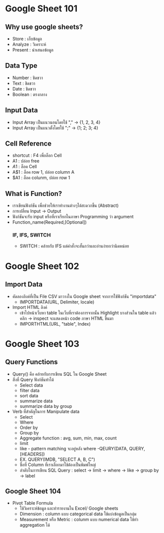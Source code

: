 # Google Sheet 101

## Why use google sheets?

- Store : เก็บข้อมูล
- Analyze : วิเคราะห์
- Present : นำเสนอข้อมูล

## Data Type

- Number : ชิดขวา
- Text : ชิดขวา
- Date : ชิดขวา
- Boolean : ตรงกลาง

## Input Data 

- Input Array เป็นแนวนอนโดยใช้ "," -> {1, 2, 3, 4} 
- Input Array เป็นแนวตั้งโดยใช้ ";" -> {1; 2; 3; 4}

## Cell Reference

- shortcut : F4 เพื่อล็อก Cell
- A1 : ปล่อย free
- $A$1 : ล็อค Cell
- A$1 : ล็อค row 1, ปล่อย column A
- $A1 : ล็อค colunm, ปล่อย row 1

## What is Function?
- เราเขียนฟังก์ชัน เพื่อช่วยให้เราทำงานต่างๆได้สะดวกขึ้น (Abstract)
- การเปลี่ยน Input -> Output
- ฟังก์ชันจะรับ input หรือที่เราเรียกในภาษา Programming ว่า argument
- Function_name(Required,[Optional])
  ### IF, IFS, SWITCH
  - SWITCH : คล้ายกับ IFS แต่คำสั่งจะสั้นกว่าและอ่านง่ายกว่านิดหน่อย

# Google Sheet 102

## Import Data

- คัดลองลิงค์ที่เป็น File CSV มาวางใน Google sheet จากการใช้ฟังก์ชัน "importdata"
  - IMPORTDATA(URL, Delimiter, locale)
- Import HTML ลิงค์
  - เข้าไปหน้าเว็บหา table ในเว็บที่เราต้องการจากนั้น Highlight บางส่วนใน table แล้วคลิก -> inspect จะแสดงหน้า code ภาษา HTML ขึ้นมา
  - IMPORTHTML(URL, "table", Index)
 
# Google Sheet 103

## Query Functions

- Query() คือ คล้ายกับการเขียน SQL ใน Google Sheet
- สิ่งที่ Query ฟังก์ชันทำได้
  - Select data
  - filter data
  - sort data
  - summarize data
  - summarize data by group
- Verb ที่สำคัญในการ Manipulate data
  - Select
  - Where
  - Order by
  - Group by
  - Aggregate function : avg, sum, min, max, count
  - limit
  - like - pattern matching จะอยู่หลัง where
-QEURY(DATA, QUERY, [HEADERS])
  - EX. QUERY(IMDB, "SELECT A, B, C")
  - ชื่อที่ Column ที่เราเลือกมาใช้ต้องเป็นพิมพ์ใหญ่
  - ลำดับในการเขียน SQL Query : select -> limit -> where -> like -> group by -> label

## Google Sheet 104

- Pivot Table Formula
  - ใช้วิเคราะห์ข้อมูล และทำรายงานใน Excel/ Google sheets
  - Dimension : column แบบ categorical data ใช้แบ่งข้อมูลเป็นกลุ่ม
  - Measurement หรือ Metric : colunm แบบ numerical data ใช้ทำ aggregation ได้
  
